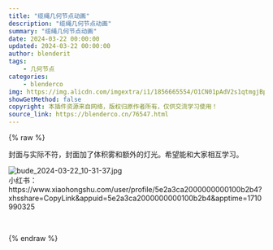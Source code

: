 ```yaml
---
title: "缆绳几何节点动画"
description: "缆绳几何节点动画"
summary: "缆绳几何节点动画"
date: 2024-03-22 00:00:00
updated: 2024-03-22 00:00:00
author: blenderit
tags: 
    - 几何节点
categories:
    - blenderco
img: https://img.alicdn.com/imgextra/i1/1856665554/O1CN01pAdV2s1qtmgjBp6Ny_!!1856665554.jpg
showGetMethod: false
copyright: 本插件资源来自网络，版权归原作者所有，仅供交流学习使用！
source_link: https://blenderco.cn/76547.html
---
```


{% raw %}
<p>封面与实际不符，封面加了体积雾和额外的灯光。希望能和大家相互学习。</p><p><img src="https://img.alicdn.com/imgextra/i1/1856665554/O1CN01pAdV2s1qtmgjBp6Ny_!!1856665554.jpg" alt="bude_2024-03-22_10-31-37.jpg"><br>
小红书：https://www.xiaohongshu.com/user/profile/5e2a3ca2000000000100b2b4?xhsshare=CopyLink&amp;appuid=5e2a3ca2000000000100b2b4&amp;apptime=1710990325</p><p> </p>
<div style="display: none">blenderco</div>
{% endraw %}